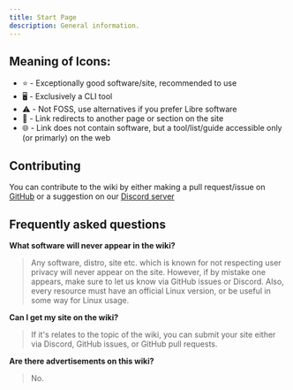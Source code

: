 ```yaml
---
title: Start Page
description: General information.
---
```


## Meaning of Icons:

- ⭐ - Exceptionally good software/site, recommended to use
- 🖥️ - Exclusively a CLI tool
- ⚠️ - Not FOSS, use alternatives if you prefer Libre software
- 🔗 - Link redirects to another page or section on the site
- 🌐 - Link does not contain software, but a tool/list/guide accessible only (or primarly) on the web

## Contributing

You can contribute to the wiki by either making a pull request/issue on [GitHub](https://github.com/rimsiw/rims-linux-wiki) or a suggestion on our [Discord server](https://discord.gg/pQVYgjzM3w)

## Frequently asked questions

**What software will never appear in the wiki?**
> Any software, distro, site etc. which is known for not respecting user privacy will never appear on the site. However, if by mistake one appears, make sure to let us know via GitHub issues or Discord. Also, every resource must have an official Linux version, or be useful in some way for Linux usage.

**Can I get my site on the wiki?**
> If it's relates to the topic of the wiki, you can submit your site either via Discord, GitHub issues, or GitHub pull requests.

**Are there advertisements on this wiki?**
> No.

